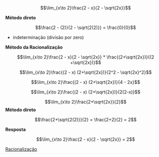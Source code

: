 $$\lim_{x\to 2}\frac{2 - x}{2 - \sqrt{2x}}$$

**Método direto**

$$\frac{2 - (2)}{2 - \sqrt{2(2)}} = \frac{0}{0}$$

- indeterminação (divisão por zero)

**Método da Racionalização**

$$\lim_{x\to 2}\frac{2 - x}{2 - \sqrt{2x}} * \frac{(2+\sqrt{2x})}{(2 +\sqrt{2x})}$$

$$\lim_{x\to 2}\frac{(2 - x) (2+\sqrt{2x})}{2^2 - \sqrt{2x}^2}$$

$$\lim_{x\to 2}\frac{(2 - x) (2+\sqrt{2x})}{4 - 2x}$$

$$\lim_{x\to 2}\frac{(2 - x) (2+\sqrt{2x})}{2(2-x)}$$

$$\lim_{x\to 2}\frac{2+\sqrt{2x}}{2}$$
**Método direto**

$$\frac{2+\sqrt{2(2)}}{2} = \frac{2+2}{2} = 2$$

**Resposta**

$$\lim_{x\to 2}\frac{2 - x}{2 - \sqrt{2x}} = 2$$

[Racionalização](https://youtu.be/bGLckIAXiEQ?si=M74v5jPX8lmRXpkp)